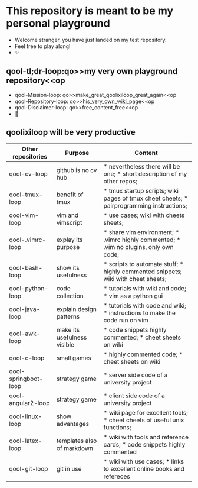 # This repository is meant to be my personal playground
* Welcome stranger, you have just landed on my test repository. 
* Feel free to play along! 
* :sparkles:

## qool-tl;dr-loop:qo>>my very own playground repository<<op
* qool-Mission-loop: qo>>make_great_qoolixiloop_great_again<<op
* qool-Repository-loop: qo>>his_very_own_wiki_page<<op
* qool-Disclaimer-loop: qo>>free_content_free<<op
* :revolving_hearts:

## qoolixiloop will be very productive

Other repositories | Purpose | Content |
--------------------- | ------------------------------------- | ----------------------------------------------------------- |
qool-cv-loop | github is no cv hub | * nevertheless there will be one; * short description of my other repos;
qool-tmux-loop | benefit of tmux  | * tmux startup scripts; wiki pages of tmux cheet cheets; * pairprogramming instructions; 
qool-vim-loop | vim and vimscript  | * use cases; wiki with cheets sheets;
qool-.vimrc-loop | explay its purpose | * share vim environment; * .vimrc highly commented; * .vim no plugins, only own code;
qool-bash-loop | show its usefulness | * scripts to automate stuff; * highly commented snippets; wiki with cheet sheets;
qool-python-loop | code collection | * tutorials with wiki and code; * vim as a python gui
qool-java-loop | explain design patterns | * tutorials with code and wiki; * instructions to make the code run on vim
qool-awk-loop | make its usefulness visible | * code snippets highly commented; * cheet sheets on wiki 
qool-c-loop | small games | * highly commented code; * cheet sheets on wiki
qool-springboot-loop | strategy game | * server side code of a university project
qool-angular2-loop | strategy game | * client side code of a university project
qool-linux-loop | show advantages | * wiki page for excellent tools; * cheet cheets of useful unix functions;
qool-latex-loop | templates also of markdown | * wiki with tools and reference cards; * code snippets highly commented
qool-git-loop | git in use | * wiki with use cases; * links to excellent online books and refereces

